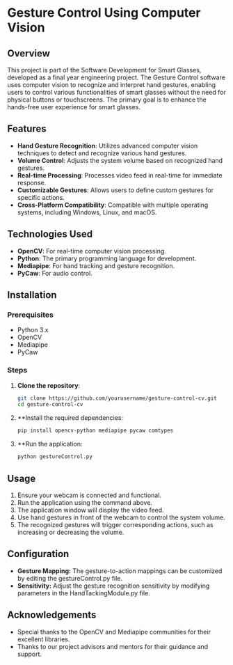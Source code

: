 # Gesture Control Using Computer Vision

## Overview

This project is part of the Software Development for Smart Glasses, developed as a final year engineering project. The Gesture Control software uses computer vision to recognize and interpret hand gestures, enabling users to control various functionalities of smart glasses without the need for physical buttons or touchscreens. The primary goal is to enhance the hands-free user experience for smart glasses.

## Features

- **Hand Gesture Recognition**: Utilizes advanced computer vision techniques to detect and recognize various hand gestures.
- **Volume Control**: Adjusts the system volume based on recognized hand gestures.
- **Real-time Processing**: Processes video feed in real-time for immediate response.
- **Customizable Gestures**: Allows users to define custom gestures for specific actions.
- **Cross-Platform Compatibility**: Compatible with multiple operating systems, including Windows, Linux, and macOS.

## Technologies Used

- **OpenCV**: For real-time computer vision processing.
- **Python**: The primary programming language for development.
- **Mediapipe**: For hand tracking and gesture recognition.
- **PyCaw**: For audio control.

## Installation

### Prerequisites

- Python 3.x
- OpenCV
- Mediapipe
- PyCaw

### Steps

1. **Clone the repository**:
   ```sh
   git clone https://github.com/yourusername/gesture-control-cv.git
   cd gesture-control-cv
2. **Install the required dependencies:
   ```sh
   pip install opencv-python mediapipe pycaw comtypes
3. **Run the application:
   ```sh
   python gestureControl.py

## Usage
1. Ensure your webcam is connected and functional.
2. Run the application using the command above.
3. The application window will display the video feed.
4. Use hand gestures in front of the webcam to control the system volume.
5. The recognized gestures will trigger corresponding actions, such as increasing or decreasing the volume.

## Configuration
- **Gesture Mapping:** The gesture-to-action mappings can be customized by editing the gestureControl.py file.
- **Sensitivity:** Adjust the gesture recognition sensitivity by modifying parameters in the HandTackingModule.py file.

## Acknowledgements
- Special thanks to the OpenCV and Mediapipe communities for their excellent libraries.
- Thanks to our project advisors and mentors for their guidance and support.
